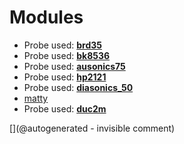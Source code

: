 
# Modules

* Probe used: __[brd35](/include/probes/auto/brd35.md)__
* Probe used: __[bk8536](/include/probes/auto/bk8536.md)__
* Probe used: __[ausonics75](/include/probes/auto/ausonics75.md)__
* Probe used: __[hp2121](/include/probes/auto/hp2121.md)__
* Probe used: __[diasonics_50](/include/probes/auto/diasonics_50.md)__
* [matty](/matty/)
* Probe used: __[duc2m](/include/probes/auto/duc2m.md)__


[](@autogenerated - invisible comment)